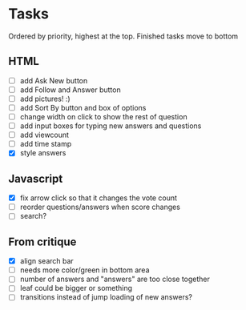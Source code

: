 # Tasks

Ordered by priority, highest at the top. Finished tasks move to bottom

## HTML
 - [ ] add Ask New button
 - [ ] add Follow and Answer button
 - [ ] add pictures! :)
 - [ ] add Sort By button and box of options
 - [ ] change width on click to show the rest of question
 - [ ] add input boxes for typing new answers and questions
 - [ ] add viewcount
 - [ ] add time stamp
 - [x] style answers

## Javascript
 - [x] fix arrow click so that it changes the vote count
 - [ ] reorder questions/answers when score changes
 - [ ] search?

## From critique
 - [x] align search bar
 - [ ] needs more color/green in bottom area
 - [ ] number of answers and "answers" are too close together
 - [ ] leaf could be bigger or something
 - [ ] transitions instead of jump loading of new answers?
